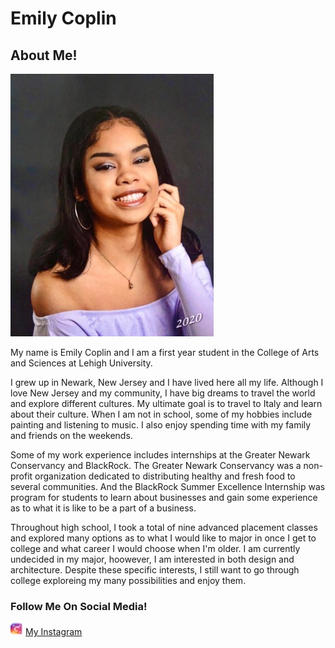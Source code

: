 # Emily Coplin

## About Me!

![](https://github.com/emilycoplin/emilycoplin.github.io/blob/master/mepic.jpg?raw=true)

My name is Emily Coplin and I am a first year student in the College of Arts and Sciences at Lehigh University.

I grew up in Newark, New Jersey and I have lived here all my life. Although I love New Jersey and my community, I have big dreams to travel the world and explore different cultures. My ultimate goal is to travel to Italy and learn about their culture. When I am not in school, some of my hobbies include painting and listening to music. I also enjoy spending time with my family and friends on the weekends.

Some of my work experience includes internships at the Greater Newark Conservancy and BlackRock. The Greater Newark Conservancy was a non-profit organization dedicated to distributing healthy and fresh food to several communities. And the BlackRock Summer Excellence Internship was program for students to learn about businesses and gain some experience as to what it is like to be a part of a business.

Throughout high school, I took a total of nine advanced placement classes and explored many options as to what I would like to major in once I get to college and what career I would choose when I'm older. I am currently undecided in my major, hoowever, I am interested in both design and architecture. Despite these specific interests, I still want to go through college exploreing my many possibilities and enjoy them. 

### Follow Me On Social Media! 

![](https://github.com/emilycoplin/emilycoplin.github.io/blob/master/instagram.jpeg?raw=true) [My Instagram](https://www.instagram.com/ylimeeeeeee/)
